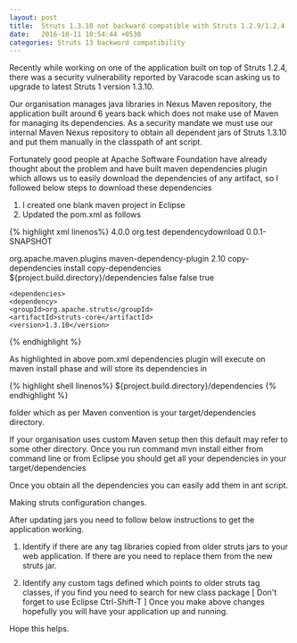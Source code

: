 ```yaml
---
layout: post
title:  Struts 1.3.10 not backward compatible with Struts 1.2.9/1.2.4
date:   2016-10-11 10:54:44 +0530
categories: Struts 13 backword compatibility
---
```

Recently while working on one of the application built on top of Struts 1.2.4, there was a security vulnerability reported by Varacode scan asking us to upgrade to latest Struts 1 version 1.3.10.

Our organisation manages java libraries in Nexus Maven repository, the application built around 6 years back which does not make use of Maven for managing its dependencies. As a security mandate we must use our internal Maven Nexus repository to obtain all dependent jars of Struts 1.3.10 and put them manually in the classpath of ant script.

Fortunately good people at Apache Software Foundation have already thought about the problem and have built maven dependencies plugin which allows us to easily download the dependencies of any artifact, so I followed below steps to download these dependencies

1. I created one blank maven project in Eclipse
2. Updated the pom.xml as follows

{% highlight xml linenos%}
<project xmlns="http://maven.apache.org/POM/4.0.0" xmlns:xsi="http://www.w3.org/2001/XMLSchema-instance" xsi:schemaLocation="http://maven.apache.org/POM/4.0.0 http://maven.apache.org/xsd/maven-4.0.0.xsd">
  <modelVersion>4.0.0</modelVersion>
  <groupId>org.test</groupId>
  <artifactId>dependencydownload</artifactId>
  <version>0.0.1-SNAPSHOT</version>
  
 <build>
  <plugins>
      <plugin>
        <groupId>org.apache.maven.plugins</groupId>
        <artifactId>maven-dependency-plugin</artifactId>
        <version>2.10</version>
        <executions>
          <execution>
            <id>copy-dependencies</id>
            <phase>install</phase>
            <goals>
              <goal>copy-dependencies</goal>
            </goals>
            <configuration>
              <outputDirectory>${project.build.directory}/dependencies</outputDirectory>
              <overWriteReleases>false</overWriteReleases>
              <overWriteSnapshots>false</overWriteSnapshots>
              <overWriteIfNewer>true</overWriteIfNewer>
            </configuration>
          </execution>
        </executions>
      </plugin>
    </plugins>
 </build>
    
    <dependencies>
    <dependency>
    <groupId>org.apache.struts</groupId>
    <artifactId>struts-core</artifactId>
    <version>1.3.10</version>
</dependency>
    </dependencies>
</project>
{% endhighlight %}

As highlighted in above pom.xml dependencies plugin will execute on maven install phase and will store its dependencies in 


{% highlight shell linenos%}
${project.build.directory}/dependencies
{% endhighlight %}

folder which as per Maven convention is your target/dependencies directory.

If your organisation uses custom Maven setup then this default may refer to some other directory. Once you run command mvn install either from command line or from Eclipse you should get all your dependencies in your target/dependencies

Once you obtain all the dependencies you can easily add them in ant script.

Making struts configuration changes.


After updating jars you need to follow below instructions to get the application working.

1. Identify if there are any tag libraries copied from older struts jars to your web application. If there are you need to replace them from the new struts jar.

2. Identify any custom tags defined which points to older struts tag classes, if you find you need to search for new class package [ Don't forget to use Eclipse Ctrl-Shift-T ] Once you make above changes hopefully you will have your application up and running. 

Hope this helps.
